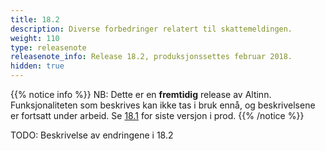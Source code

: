 ```yaml
---
title: 18.2
description: Diverse forbedringer relatert til skattemeldingen.
weight: 110
type: releasenote
releasenote_info: Release 18.2, produksjonssettes februar 2018.
hidden: true
---
```


{{% notice info %}}
NB: Dette er en **fremtidig** release av Altinn.
Funksjonaliteten som beskrives kan ikke tas i bruk ennå, og beskrivelsene er fortsatt under arbeid.
Se [18.1](../18-1) for siste versjon i prod.
{{% /notice %}}


TODO: Beskrivelse av endringene i 18.2
